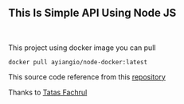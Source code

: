 ## This Is Simple API Using Node JS
<br>

This project using docker image you can pull 
```
docker pull ayiangio/node-docker:latest
```

This source code reference from this [repository](https://github.com/tatasfachrul/express-boilerplate)

Thanks to [Tatas Fachrul](https://github.com/tatasfachrul)